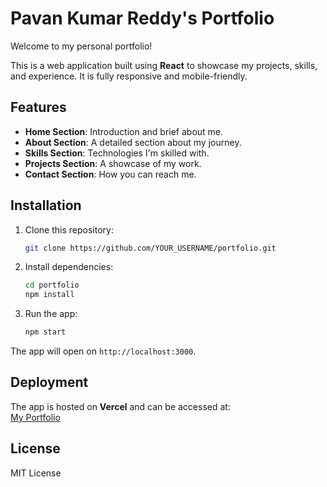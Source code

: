 # Pavan Kumar Reddy's Portfolio

Welcome to my personal portfolio!

This is a web application built using **React** to showcase my projects, skills, and experience. It is fully responsive and mobile-friendly.

## Features

- **Home Section**: Introduction and brief about me.
- **About Section**: A detailed section about my journey.
- **Skills Section**: Technologies I'm skilled with.
- **Projects Section**: A showcase of my work.
- **Contact Section**: How you can reach me.

## Installation

1. Clone this repository:

    ```bash
    git clone https://github.com/YOUR_USERNAME/portfolio.git
    ```

2. Install dependencies:

    ```bash
    cd portfolio
    npm install
    ```

3. Run the app:

    ```bash
    npm start
    ```

The app will open on `http://localhost:3000`.

## Deployment

The app is hosted on **Vercel** and can be accessed at:  
[My Portfolio](https://your-portfolio.vercel.app/)

## License

MIT License
